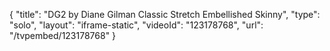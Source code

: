 {
    "title": "DG2 by Diane Gilman Classic Stretch Embellished Skinny",
    "type": "solo",
    "layout": "iframe-static",
    "videoId": "123178768",
    "url": "\/tvpembed\/123178768"
}